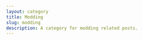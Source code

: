 ```yaml
---
layout: category
title: Modding
slug: modding
description: A category for modding related posts.
---
```

